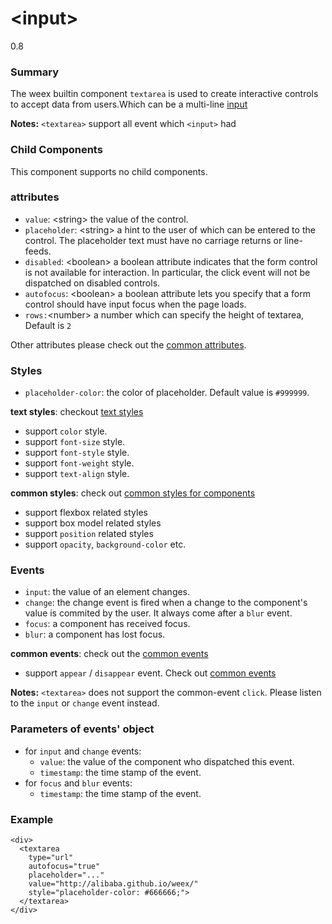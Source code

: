 # &lt;input&gt;
<span class="weex-version">0.8</span>

### Summary

The weex builtin component ``textarea`` is used to create interactive controls to accept data from users.Which can be a multi-line [input](./input.md)

**Notes:** `<textarea>` support all event which `<input>` had

### Child Components

This component supports no child components.

### attributes

- `value`: &lt;string&gt; the value of the control.
- `placeholder`: &lt;string&gt; a hint to the user of which can be entered to the control. The placeholder text must have no carriage returns or line-feeds.
- `disabled`: &lt;boolean&gt; a boolean attribute indicates that the form control is not available for interaction. In particular, the click event will not be dispatched on disabled controls.
- `autofocus`: &lt;boolean&gt; a boolean attribute lets you specify that a form control should have input focus when the page loads.
- `rows:`&lt;number&gt; a number which can specify the height of textarea, Default is `2`

Other attributes please check out the [common attributes](../references/common-attrs.md).

### Styles

- `placeholder-color`: the color of placeholder. Default value is ``#999999``.

**text styles**: checkout [text styles](../references/text-style.md)

- support `color` style.
- support `font-size` style.
- support `font-style` style.
- support `font-weight` style.
- support `text-align` style.


**common styles**: check out [common styles for components](../references/common-style.md)

- support flexbox related styles
- support box model related styles
- support ``position`` related styles
- support ``opacity``, ``background-color`` etc.

### Events

- `input`: the value of an element changes.
- `change`: the change event is fired when a change to the component's value is commited by the user. It always come after a ``blur`` event.
- `focus`: a component has received focus.
- `blur`: a component has lost focus.

**common events**: check out the [common events](../references/common-event.md)

- support `appear` / `disappear` event. Check out [common events](../references/common-event.md)

**Notes:** `<textarea>` does not support the common-event `click`. Please listen to the `input` or `change` event instead.

### Parameters of events' object

- for ``input`` and ``change`` events:
  - `value`: the value of the component who dispatched this event.
  - `timestamp`: the time stamp of the event.
- for ``focus`` and ``blur`` events:
  - `timestamp`: the time stamp of the event.

### Example

```
<div>
  <textarea
    type="url"
    autofocus="true"
    placeholder="..."
    value="http://alibaba.github.io/weex/"
    style="placeholder-color: #666666;">
  </textarea>
</div>
```
